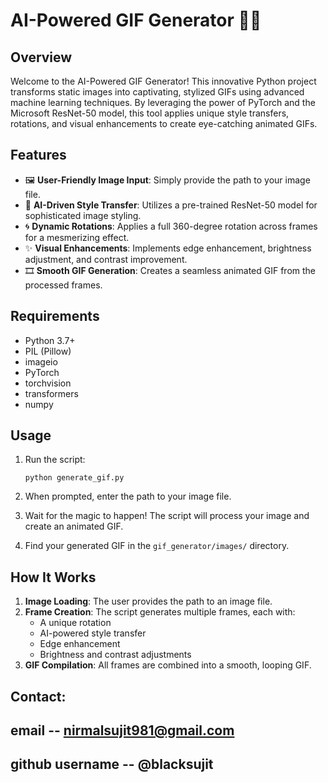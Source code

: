  

# AI-Powered GIF Generator 🎨🔄

## Overview

Welcome to the AI-Powered GIF Generator! This innovative Python project transforms static images into captivating, stylized GIFs using advanced machine learning techniques. By leveraging the power of PyTorch and the Microsoft ResNet-50 model, this tool applies unique style transfers, rotations, and visual enhancements to create eye-catching animated GIFs.



## Features

- 🖼️ **User-Friendly Image Input**: Simply provide the path to your image file.
- 🧠 **AI-Driven Style Transfer**: Utilizes a pre-trained ResNet-50 model for sophisticated image styling.
- 🌀 **Dynamic Rotations**: Applies a full 360-degree rotation across frames for a mesmerizing effect.
- ✨ **Visual Enhancements**: Implements edge enhancement, brightness adjustment, and contrast improvement.
- 🎞️ **Smooth GIF Generation**: Creates a seamless animated GIF from the processed frames.

## Requirements

- Python 3.7+
- PIL (Pillow)
- imageio
- PyTorch
- torchvision
- transformers
- numpy

 

## Usage

1. Run the script:
   ```
   python generate_gif.py
   ```

2. When prompted, enter the path to your image file.

3. Wait for the magic to happen! The script will process your image and create an animated GIF.

4. Find your generated GIF in the `gif_generator/images/` directory.

## How It Works

1. **Image Loading**: The user provides the path to an image file.
2. **Frame Creation**: The script generates multiple frames, each with:
   - A unique rotation
   - AI-powered style transfer
   - Edge enhancement
   - Brightness and contrast adjustments
3. **GIF Compilation**: All frames are combined into a smooth, looping GIF.


## Contact:

## **email -- nirmalsujit981@gmail.com**
## **github username** -- @blacksujit  
 